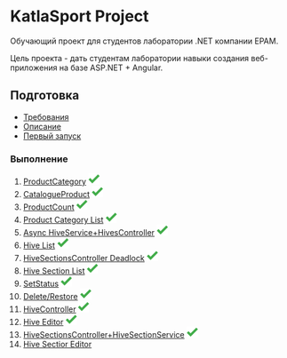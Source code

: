 # KatlaSport Project

Обучающий проект для студентов лаборатории .NET компании EPAM.

Цель проекта - дать студентам лаборатории навыки создания веб-приложения на базе ASP.NET + Angular.

## Подготовка

* [Требования](docs/prerequisites.md)
* [Описание](docs/description.md)
* [Первый запуск](docs/first-run.md)

### Выполнение

1. [ProductCategory](docs/step01.md)  <img src="https://github.com/Shenn2948/katla-sport/blob/master/images/iconfinder_Tick_Mark_1398911.png" width="20">
2. [CatalogueProduct](docs/step02.md)  <img src="https://github.com/Shenn2948/katla-sport/blob/master/images/iconfinder_Tick_Mark_1398911.png" width="20">
3. [ProductCount](docs/step03.md)  <img src="https://github.com/Shenn2948/katla-sport/blob/master/images/iconfinder_Tick_Mark_1398911.png" width="20">
4. [Product Category List](docs/step04.md)  <img src="https://github.com/Shenn2948/katla-sport/blob/master/images/iconfinder_Tick_Mark_1398911.png" width="20">
5. [Async HiveService+HivesController](docs/step05.md)  <img src="https://github.com/Shenn2948/katla-sport/blob/master/images/iconfinder_Tick_Mark_1398911.png" width="20">
6. [Hive List](docs/step06.md) <img src="https://github.com/Shenn2948/katla-sport/blob/master/images/iconfinder_Tick_Mark_1398911.png" width="20">
7. [HiveSectionsController Deadlock](docs/step07.md) <img src="https://github.com/Shenn2948/katla-sport/blob/master/images/iconfinder_Tick_Mark_1398911.png" width="20">
8. [Hive Section List](docs/step08.md) <img src="https://github.com/Shenn2948/katla-sport/blob/master/images/iconfinder_Tick_Mark_1398911.png" width="20">
9. [SetStatus](docs/step09.md) <img src="https://github.com/Shenn2948/katla-sport/blob/master/images/iconfinder_Tick_Mark_1398911.png" width="20">
10. [Delete/Restore](docs/step10.md) <img src="https://github.com/Shenn2948/katla-sport/blob/master/images/iconfinder_Tick_Mark_1398911.png" width="20">
11. [HiveController](docs/step11.md) <img src="https://github.com/Shenn2948/katla-sport/blob/master/images/iconfinder_Tick_Mark_1398911.png" width="20"> 
12. [Hive Editor](docs/step12.md) <img src="https://github.com/Shenn2948/katla-sport/blob/master/images/iconfinder_Tick_Mark_1398911.png" width="20">
13. [HiveSectionsController+HiveSectionService](docs/step13.md)  <img src="https://github.com/Shenn2948/katla-sport/blob/master/images/iconfinder_Tick_Mark_1398911.png" width="20">
14. [Hive Sectior Editor](docs/step14.md)
